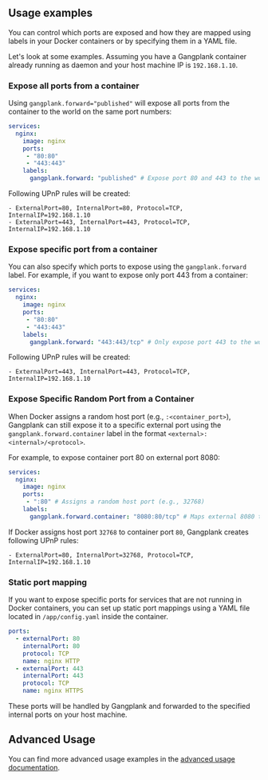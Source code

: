 ## Usage examples

You can control which ports are exposed and how they are mapped using labels in your Docker containers or by specifying them in a YAML file.

Let's look at some examples. Assuming you have a Gangplank container already running as daemon and your host machine IP is `192.168.1.10`.

### Expose all ports from a container

Using `gangplank.forward="published"` will expose all ports from the container to the world on the same port numbers:

```yaml
services:
  nginx:
    image: nginx
    ports:
     - "80:80"
     - "443:443"
    labels:
      gangplank.forward: "published" # Expose port 80 and 443 to the world
```

Following UPnP rules will be created:
```
- ExternalPort=80, InternalPort=80, Protocol=TCP, InternalIP=192.168.1.10
- ExternalPort=443, InternalPort=443, Protocol=TCP, InternalIP=192.168.1.10
```

### Expose specific port from a container

You can also specify which ports to expose using the `gangplank.forward` label.
For example, if you want to expose only port 443 from a container:

```yaml
services:
  nginx:
    image: nginx
    ports:
     - "80:80"
     - "443:443"
    labels:
      gangplank.forward: "443:443/tcp" # Only expose port 443 to the world
```

Following UPnP rules will be created:

```
- ExternalPort=443, InternalPort=443, Protocol=TCP, InternalIP=192.168.1.10
```

### Expose Specific Random Port from a Container

When Docker assigns a random host port (e.g., `:<container_port>`), Gangplank can still expose it to a specific external port using the `gangplank.forward.container` label in the format `<external>:<internal>/<protocol>`.

For example, to expose container port 80 on external port 8080:
```yaml
services:
  nginx:
    image: nginx
    ports:
     - ":80" # Assigns a random host port (e.g., 32768)
    labels:
      gangplank.forward.container: "8080:80/tcp" # Maps external 8080 to container 80
```

If Docker assigns host port `32768` to container port `80`, Gangplank creates following UPnP rules:

```
- ExternalPort=80, InternalPort=32768, Protocol=TCP, InternalIP=192.168.1.10
```

### Static port mapping

If you want to expose specific ports for services that are not running in Docker containers, you can set up static port mappings using a YAML file located in `/app/config.yaml` inside the container.

```yaml
ports:
  - externalPort: 80
    internalPort: 80
    protocol: TCP
    name: nginx HTTP
  - externalPort: 443
    internalPort: 443
    protocol: TCP
    name: nginx HTTPS
```

These ports will be handled by Gangplank and forwarded to the specified internal ports on your host machine.

## Advanced Usage

You can find more advanced usage examples in the [advanced usage documentation](doc/advanced.md).